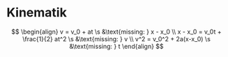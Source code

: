 # Kinematik

$$
\begin{align}
v = v_0 + at \s &\text{missing: } x - x_0 \\
x - x_0 = v_0t + \frac{1}{2} at^2 \s &\text{missing: } v \\
v^2 = v_0^2 + 2a(x-x_0) \s &\text{missing: } t
\end{align}
$$
